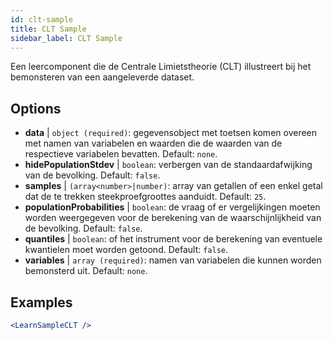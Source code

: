 ```yaml
---
id: clt-sample
title: CLT Sample
sidebar_label: CLT Sample
---
```


Een leercomponent die de Centrale Limietstheorie (CLT) illustreert bij het bemonsteren van een aangeleverde dataset.

## Options

* __data__ | `object (required)`: gegevensobject met toetsen komen overeen met namen van variabelen en waarden die de waarden van de respectieve variabelen bevatten. Default: `none`.
* __hidePopulationStdev__ | `boolean`: verbergen van de standaardafwijking van de bevolking. Default: `false`.
* __samples__ | `(array<number>|number)`: array van getallen of een enkel getal dat de te trekken steekproefgroottes aanduidt. Default: `25`.
* __populationProbabilities__ | `boolean`: de vraag of er vergelijkingen moeten worden weergegeven voor de berekening van de waarschijnlijkheid van de bevolking. Default: `false`.
* __quantiles__ | `boolean`: of het instrument voor de berekening van eventuele kwantielen moet worden getoond. Default: `false`.
* __variables__ | `array (required)`: namen van variabelen die kunnen worden bemonsterd uit. Default: `none`.


## Examples

```jsx live
<LearnSampleCLT />
```

